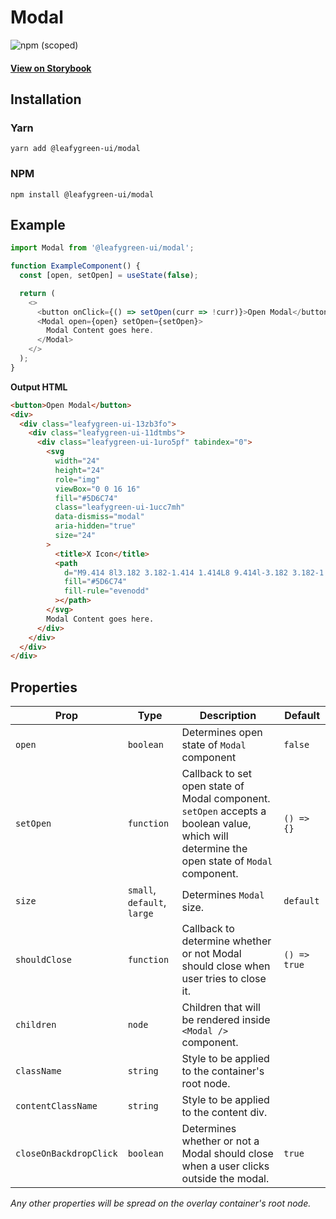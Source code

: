 # Modal

![npm (scoped)](https://img.shields.io/npm/v/@leafygreen-ui/modal.svg)

#### [View on Storybook](https://mongodb.github.io/leafygreen-ui/?path=/story/modal--default)

## Installation

### Yarn

```shell
yarn add @leafygreen-ui/modal
```

### NPM

```shell
npm install @leafygreen-ui/modal
```

## Example

```js
import Modal from '@leafygreen-ui/modal';

function ExampleComponent() {
  const [open, setOpen] = useState(false);

  return (
    <>
      <button onClick={() => setOpen(curr => !curr)}>Open Modal</button>
      <Modal open={open} setOpen={setOpen}>
        Modal Content goes here.
      </Modal>
    </>
  );
}
```

**Output HTML**

```html
<button>Open Modal</button>
<div>
  <div class="leafygreen-ui-13zb3fo">
    <div class="leafygreen-ui-11dtmbs">
      <div class="leafygreen-ui-1uro5pf" tabindex="0">
        <svg
          width="24"
          height="24"
          role="img"
          viewBox="0 0 16 16"
          fill="#5D6C74"
          class="leafygreen-ui-1ucc7mh"
          data-dismiss="modal"
          aria-hidden="true"
          size="24"
        >
          <title>X Icon</title>
          <path
            d="M9.414 8l3.182 3.182-1.414 1.414L8 9.414l-3.182 3.182-1.414-1.414L6.586 8 3.404 4.818l1.414-1.414L8 6.586l3.182-3.182 1.414 1.414L9.414 8z"
            fill="#5D6C74"
            fill-rule="evenodd"
          ></path>
        </svg>
        Modal Content goes here.
      </div>
    </div>
  </div>
</div>
```

## Properties

| Prop                   | Type                        | Description                                                                                                                                 | Default      |
| ---------------------- | --------------------------- | ------------------------------------------------------------------------------------------------------------------------------------------- | ------------ |
| `open`                 | `boolean`                   | Determines open state of `Modal` component                                                                                                  | `false`      |
| `setOpen`              | `function`                  | Callback to set open state of Modal component. `setOpen` accepts a boolean value, which will determine the open state of `Modal` component. | `() => {}`   |
| `size`                 | `small`, `default`, `large` | Determines `Modal` size.                                                                                                                    | `default`    |
| `shouldClose`          | `function`                  | Callback to determine whether or not Modal should close when user tries to close it.                                                        | `() => true` |
| `children`             | `node`                      | Children that will be rendered inside `<Modal />` component.                                                                                |              |
| `className`            | `string`                    | Style to be applied to the container's root node.                                                                                           |              |
| `contentClassName`     | `string`                    | Style to be applied to the content div.                                                                                                     |              |
| `closeOnBackdropClick` | `boolean`                   | Determines whether or not a Modal should close when a user clicks outside the modal.                                                        | `true`       |

_Any other properties will be spread on the overlay container's root node._
